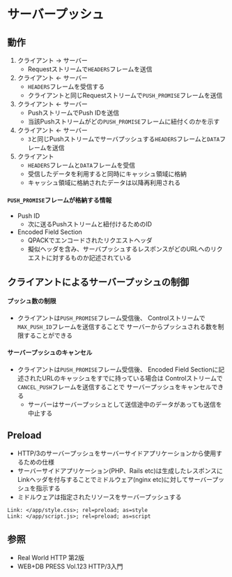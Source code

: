 # サーバープッシュ
## 動作
1. クライアント -> サーバー
    - Requestストリームで`HEADERS`フレームを送信
2. クライアント <- サーバー
    - `HEADERS`フレームを受信する
    - クライアントと同じRequestストリームで`PUSH_PROMISE`フレームを送信
3. クライアント <- サーバー
    - PushストリームでPush IDを送信
    - 当該Pushストリームがどの`PUSH_PROMISE`フレームに紐付くのかを示す
4. クライアント <- サーバー
    - `3`と同じPushストリームでサーバプッシュする`HEADERS`フレームと`DATA`フレームを送信
5. クライアント
    - `HEADERS`フレームと`DATA`フレームを受信
    - 受信したデータを利用すると同時にキャッシュ領域に格納
    - キャッシュ領域に格納されたデータは以降再利用される

#### `PUSH_PROMISE`フレームが格納する情報
- Push ID
  - 次に送るPushストリームと紐付けるためのID
- Encoded Field Section
  - QPACKでエンコードされたリクエストヘッダ
  - 擬似ヘッダを含み、サーバプッシュするレスポンスがどのURLへのリクエストに対するものか記述されている

## クライアントによるサーバープッシュの制御
#### プッシュ数の制限
- クライアントは`PUSH_PROMISE`フレーム受信後、
  Controlストリームで`MAX_PUSH_ID`フレームを送信することで
  サーバーからプッシュされる数を制限することができる

#### サーバープッシュのキャンセル
- クライアントは`PUSH_PROMISE`フレーム受信後、
  Encoded Field Sectionに記述されたURLのキャッシュをすでに持っている場合は
  Controlストリームで`CANCEL_PUSH`フレームを送信することで
  サーバープッシュをキャンセルできる
  - サーバーはサーバープッシュとして送信途中のデータがあっても送信を中止する

## Preload
- HTTP/3のサーバープッシュをサーバーサイドアプリケーションから使用するための仕様
- サーバーサイドアプリケーション(PHP、Rails etc)は生成したレスポンスに
  Linkヘッダを付与することでミドルウェア(nginx etc)に対してサーバープッシュを指示する
- ミドルウェアは指定されたリソースをサーバープッシュする

```
Link: </app/style.css>; rel=preload; as=style
Link: </app/script.js>; rel=preload; as=script
```

## 参照
- Real World HTTP 第2版
- WEB+DB PRESS Vol.123 HTTP/3入門
